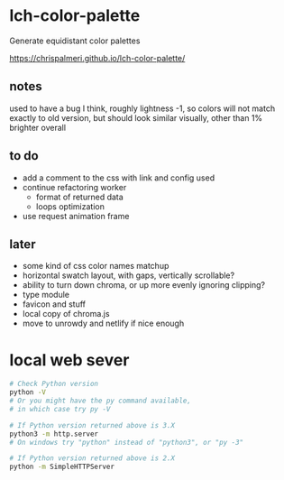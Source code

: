 # lch-color-palette

Generate equidistant color palettes

https://chrispalmeri.github.io/lch-color-palette/

## notes

used to have a bug I think, roughly lightness -1, so colors will not match exactly
to old version, but should look similar visually, other than 1% brighter overall

## to do

  * add a comment to the css with link and config used
  * continue refactoring worker
    * format of returned data
    * loops optimization
  * use request animation frame

## later

  * some kind of css color names matchup
  * horizontal swatch layout, with gaps, vertically scrollable?
  * ability to turn down chroma, or up more evenly ignoring clipping?
  * type module
  * favicon and stuff
  * local copy of chroma.js
  * move to unrowdy and netlify if nice enough

# local web sever

```bash
# Check Python version
python -V
# Or you might have the py command available,
# in which case try py -V

# If Python version returned above is 3.X
python3 -m http.server
# On windows try "python" instead of "python3", or "py -3"

# If Python version returned above is 2.X
python -m SimpleHTTPServer
```
